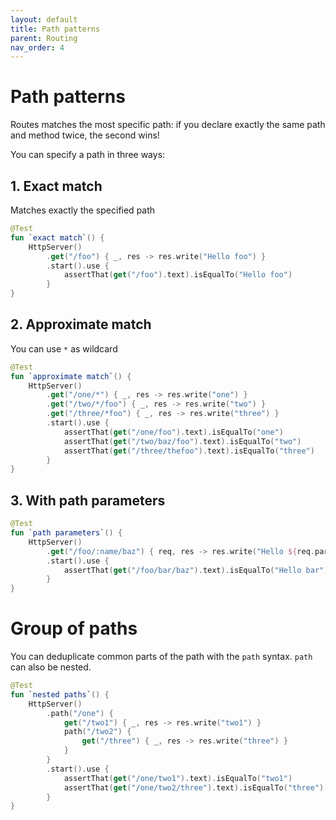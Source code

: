 ```yaml
---
layout: default
title: Path patterns
parent: Routing
nav_order: 4
---
```


# Path patterns

Routes matches the most specific path: if you declare exactly the same path and method twice, the second wins!

You can specify a path in three ways:

## 1. Exact match
Matches exactly the specified path

```kotlin
@Test
fun `exact match`() {
    HttpServer()
        .get("/foo") { _, res -> res.write("Hello foo") }
        .start().use {
            assertThat(get("/foo").text).isEqualTo("Hello foo")
        }
}
```

## 2. Approximate match
You can use `*` as wildcard

```kotlin
@Test
fun `approximate match`() {
    HttpServer()
        .get("/one/*") { _, res -> res.write("one") }
        .get("/two/*/foo") { _, res -> res.write("two") }
        .get("/three/*foo") { _, res -> res.write("three") }
        .start().use {
            assertThat(get("/one/foo").text).isEqualTo("one")
            assertThat(get("/two/baz/foo").text).isEqualTo("two")
            assertThat(get("/three/thefoo").text).isEqualTo("three")
        }
}
```

## 3. With path parameters

```kotlin
@Test
fun `path parameters`() {
    HttpServer()
        .get("/foo/:name/baz") { req, res -> res.write("Hello ${req.param(":name")}") }
        .start().use {
            assertThat(get("/foo/bar/baz").text).isEqualTo("Hello bar")
        }
}
```

# Group of paths
You can deduplicate common parts of the path with the `path` syntax. `path` can also be nested.

```kotlin
@Test
fun `nested paths`() {
    HttpServer()
        .path("/one") {
            get("/two1") { _, res -> res.write("two1") }
            path("/two2") {
                get("/three") { _, res -> res.write("three") }
            }
        }
        .start().use {
            assertThat(get("/one/two1").text).isEqualTo("two1")
            assertThat(get("/one/two2/three").text).isEqualTo("three")
        }
}
```
